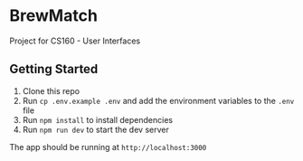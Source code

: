 # BrewMatch

Project for CS160 - User Interfaces

## Getting Started
1. Clone this repo
2. Run `cp .env.example .env` and add the environment variables to the `.env` file
2. Run `npm install` to install dependencies
3. Run `npm run dev` to start the dev server

The app should be running at `http://localhost:3000`